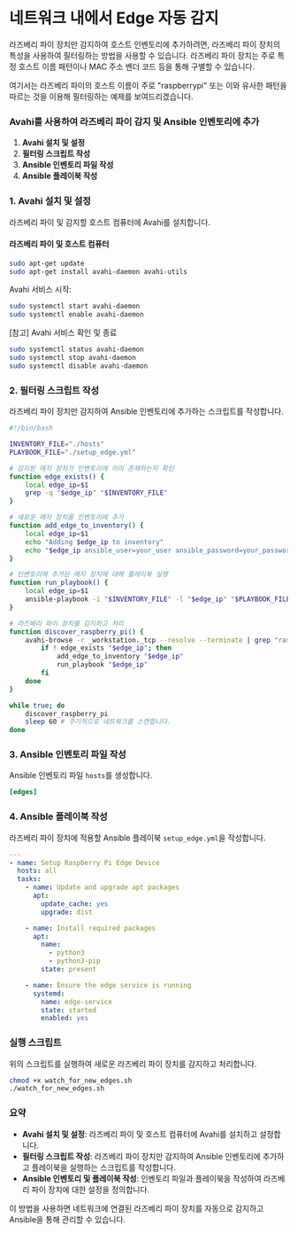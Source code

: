 # 네트워크 내에서 Edge 자동 감지

라즈베리 파이 장치만 감지하여 호스트 인벤토리에 추가하려면, 라즈베리 파이 장치의 특성을 사용하여 필터링하는 방법을 사용할 수 있습니다. 라즈베리 파이 장치는 주로 특정 호스트 이름 패턴이나 MAC 주소 벤더 코드 등을 통해 구별할 수 있습니다.

여기서는 라즈베리 파이의 호스트 이름이 주로 "raspberrypi" 또는 이와 유사한 패턴을 따르는 것을 이용해 필터링하는 예제를 보여드리겠습니다.

### Avahi를 사용하여 라즈베리 파이 감지 및 Ansible 인벤토리에 추가

1. **Avahi 설치 및 설정**
2. **필터링 스크립트 작성**
3. **Ansible 인벤토리 파일 작성**
4. **Ansible 플레이북 작성**

### 1. Avahi 설치 및 설정

라즈베리 파이 및 감지할 호스트 컴퓨터에 Avahi를 설치합니다.

#### 라즈베리 파이 및 호스트 컴퓨터

```sh
sudo apt-get update
sudo apt-get install avahi-daemon avahi-utils
```

Avahi 서비스 시작:

```sh
sudo systemctl start avahi-daemon
sudo systemctl enable avahi-daemon
```

[참고] Avahi 서비스 확인 및 종료

```sh
sudo systemctl status avahi-daemon
sudo systemctl stop avahi-daemon
sudo systemctl disable avahi-daemon
```

### 2. 필터링 스크립트 작성

라즈베리 파이 장치만 감지하여 Ansible 인벤토리에 추가하는 스크립트를 작성합니다.

```sh
#!/bin/bash

INVENTORY_FILE="./hosts"
PLAYBOOK_FILE="./setup_edge.yml"

# 감지된 에지 장치가 인벤토리에 이미 존재하는지 확인
function edge_exists() {
    local edge_ip=$1
    grep -q "$edge_ip" "$INVENTORY_FILE"
}

# 새로운 에지 장치를 인벤토리에 추가
function add_edge_to_inventory() {
    local edge_ip=$1
    echo "Adding $edge_ip to inventory"
    echo "$edge_ip ansible_user=your_user ansible_password=your_password" >> "$INVENTORY_FILE"
}

# 인벤토리에 추가된 에지 장치에 대해 플레이북 실행
function run_playbook() {
    local edge_ip=$1
    ansible-playbook -i "$INVENTORY_FILE" -l "$edge_ip" "$PLAYBOOK_FILE"
}

# 라즈베리 파이 장치를 감지하고 처리
function discover_raspberry_pi() {
    avahi-browse -r _workstation._tcp --resolve --terminate | grep "raspberrypi" | awk '{print $4}' | while read -r edge_ip; do
        if ! edge_exists "$edge_ip"; then
            add_edge_to_inventory "$edge_ip"
            run_playbook "$edge_ip"
        fi
    done
}

while true; do
    discover_raspberry_pi
    sleep 60 # 주기적으로 네트워크를 스캔합니다.
done
```

### 3. Ansible 인벤토리 파일 작성

Ansible 인벤토리 파일 `hosts`를 생성합니다.

```ini
[edges]
```

### 4. Ansible 플레이북 작성

라즈베리 파이 장치에 적용할 Ansible 플레이북 `setup_edge.yml`을 작성합니다.

```yaml
---
- name: Setup Raspberry Pi Edge Device
  hosts: all
  tasks:
    - name: Update and upgrade apt packages
      apt:
        update_cache: yes
        upgrade: dist

    - name: Install required packages
      apt:
        name:
          - python3
          - python3-pip
        state: present

    - name: Ensure the edge service is running
      systemd:
        name: edge-service
        state: started
        enabled: yes
```

### 실행 스크립트

위의 스크립트를 실행하여 새로운 라즈베리 파이 장치를 감지하고 처리합니다.

```sh
chmod +x watch_for_new_edges.sh
./watch_for_new_edges.sh
```

### 요약

- **Avahi 설치 및 설정**: 라즈베리 파이 및 호스트 컴퓨터에 Avahi를 설치하고 설정합니다.
- **필터링 스크립트 작성**: 라즈베리 파이 장치만 감지하여 Ansible 인벤토리에 추가하고 플레이북을 실행하는 스크립트를 작성합니다.
- **Ansible 인벤토리 및 플레이북 작성**: 인벤토리 파일과 플레이북을 작성하여 라즈베리 파이 장치에 대한 설정을 정의합니다.

이 방법을 사용하면 네트워크에 연결된 라즈베리 파이 장치를 자동으로 감지하고 Ansible을 통해 관리할 수 있습니다.